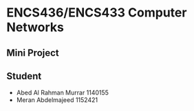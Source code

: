 # ENCS436/ENCS433 Computer Networks
## Mini Project

## Student
* Abed Al Rahman Murrar 1140155
* Meran Abdelmajeed 1152421